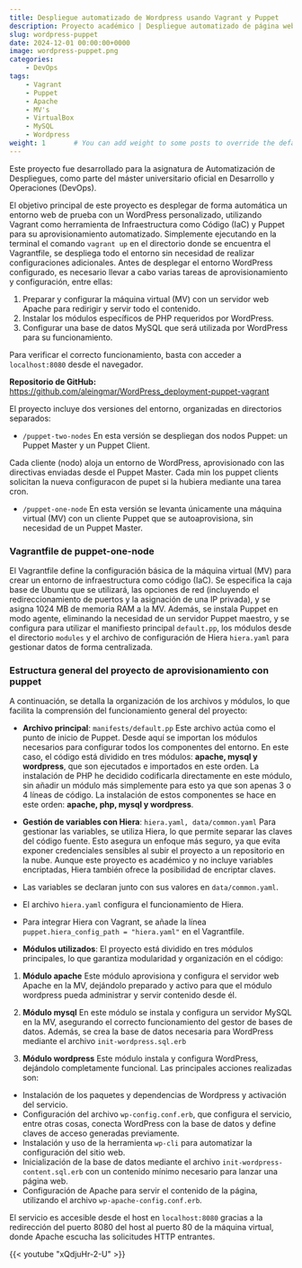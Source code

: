 ```yaml
---
title: Despliegue automatizado de Wordpress usando Vagrant y Puppet
description: Proyecto académico | Despliegue automatizado de página web en Wordpress (en local) utilizando como herramienta IaC Vagrant y para su aprovisionamiento Puppet.
slug: wordpress-puppet
date: 2024-12-01 00:00:00+0000
image: wordpress-puppet.png
categories:
    - DevOps
tags:
    - Vagrant
    - Puppet
    - Apache
    - MV's
    - VirtualBox
    - MySQL
    - Wordpress
weight: 1       # You can add weight to some posts to override the default sorting (date descending)
---
```


Este proyecto fue desarrollado para la asignatura de Automatización de Despliegues, como parte del máster universitario oficial en Desarrollo y Operaciones (DevOps).

El objetivo principal de este proyecto es desplegar de forma automática un entorno web de prueba con un WordPress personalizado, utilizando Vagrant como herramienta de Infraestructura como Código (IaC) y Puppet para su aprovisionamiento automatizado. 
Simplemente ejecutando en la terminal el comando `vagrant up` en el directorio donde se encuentra el Vagrantfile, se despliega todo el entorno sin necesidad de realizar configuraciones adicionales. 
Antes de desplegar el entorno WordPress configurado, es necesario llevar a cabo varias tareas de aprovisionamiento y configuración, entre ellas:

1.	Preparar y configurar la máquina virtual (MV) con un servidor web Apache para redirigir y servir todo el contenido.
2.	Instalar los módulos específicos de PHP requeridos por WordPress.
3.	Configurar una base de datos MySQL que será utilizada por WordPress para su funcionamiento.

Para verificar el correcto funcionamiento, basta con acceder a `localhost:8080` desde el navegador.


**Repositorio de GitHub:** https://github.com/aleingmar/WordPress_deployment-puppet-vagrant


El proyecto incluye dos versiones del entorno, organizadas en directorios separados:

- `/puppet-two-nodes`
En esta versión se despliegan dos nodos Puppet: un Puppet Master y un Puppet Client.

Cada cliente (nodo) aloja un entorno de WordPress, aprovisionado con las directivas enviadas desde el Puppet Master. Cada min los puppet clients solicitan la nueva configuracon de pupet si la hubiera mediante una tarea cron.
- `/puppet-one-node`
En esta versión se levanta únicamente una máquina virtual (MV) con un cliente Puppet que se autoaprovisiona, sin necesidad de un Puppet Master.

### Vagrantfile de puppet-one-node
El Vagrantfile define la configuración básica de la máquina virtual (MV) para crear un entorno de infraestructura como código (IaC). Se especifica la caja base de Ubuntu que se utilizará, las opciones de red (incluyendo el redireccionamiento de puertos y la asignación de una IP privada), y se asigna 1024 MB de memoria RAM a la MV. Además, se instala Puppet en modo agente, eliminando la necesidad de un servidor Puppet maestro, y se configura para utilizar el manifiesto principal `default.pp`, los módulos desde el directorio `modules` y el archivo de configuración de Hiera `hiera.yaml` para gestionar datos de forma centralizada.

### Estructura general del proyecto de aprovisionamiento con puppet

A continuación, se detalla la organización de los archivos y módulos, lo que facilita la comprensión del funcionamiento general del proyecto:

- **Archivo principal**: `manifests/default.pp`
Este archivo actúa como el punto de inicio de Puppet. Desde aquí se importan los módulos necesarios para configurar todos los componentes del entorno. En este caso, el código está dividido en tres módulos: **apache, mysql y wordpress**, que son ejecutados e importados en este orden. La instalación de PHP he decidido codificarla directamente en este módulo, sin añadir un módulo más simplemente para esto ya que son apenas 3 o 4 líneas de código. La instalación de estos componentes se hace en este orden: **apache, php, mysql y wordpress**.

- **Gestión de variables con Hiera**: `hiera.yaml, data/common.yaml`
Para gestionar las variables, se utiliza Hiera, lo que permite separar las claves del código fuente. Esto asegura un enfoque más seguro, ya que evita exponer credenciales sensibles al subir el proyecto a un repositorio en la nube. Aunque este proyecto es académico y no incluye variables encriptadas, Hiera también ofrece la posibilidad de encriptar claves.
-	Las variables se declaran junto con sus valores en `data/common.yaml`.
-	El archivo `hiera.yaml` configura el funcionamiento de Hiera.
-	Para integrar Hiera con Vagrant, se añade la línea `puppet.hiera_config_path = "hiera.yaml"` en el Vagrantfile.


- **Módulos utilizados**:
El proyecto está dividido en tres módulos principales, lo que garantiza modularidad y organización en el código:

1. **Módulo apache**
Este módulo aprovisiona y configura el servidor web Apache en la MV, dejándolo preparado y activo para que el módulo wordpress pueda administrar y servir contenido desde él.

2. **Módulo mysql**
En este módulo se instala y configura un servidor MySQL en la MV, asegurando el correcto funcionamiento del gestor de bases de datos. Además, se crea la base de datos necesaria para WordPress mediante el archivo `init-wordpress.sql.erb`

3. **Módulo wordpress**
Este módulo instala y configura WordPress, dejándolo completamente funcional. Las principales acciones realizadas son:

-	Instalación de los paquetes y dependencias de Wordpress y activación del servicio.
-	Configuración del archivo `wp-config.conf.erb`, que configura el servicio, entre otras cosas, conecta WordPress con la base de datos y define claves de acceso generadas previamente.
-	Instalación y uso de la herramienta `wp-cli` para automatizar la configuración del sitio web.
-	Inicialización de la base de datos mediante el archivo `init-wordpress-content.sql.erb` con un contenido mínimo necesario para lanzar una página web.
-	Configuración de Apache para servir el contenido de la página, utilizando el archivo `wp-apache-config.conf.erb`.


El servicio es accesible desde el host en `localhost:8080` gracias a la redirección del puerto 8080 del host al puerto 80 de la máquina virtual, donde Apache escucha las solicitudes HTTP entrantes.

{{< youtube "xQdjuHr-2-U" >}}

